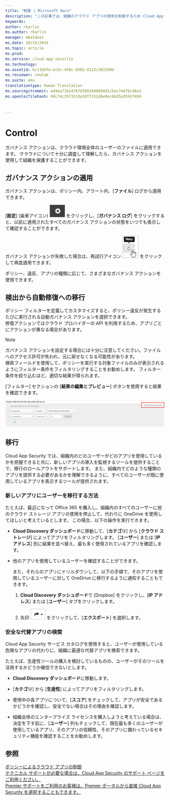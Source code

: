 ```yaml
---
title: "制御 | Microsoft Docs"
description: "この記事では、組織のクラウド アプリの使用を制御するため Cloud App Security で実施できるガバナンス アクションについて説明します。"
keywords: 
author: rkarlin
ms.author: rkarlin
manager: mbaldwin
ms.date: 10/15/2016
ms.topic: article
ms.prod: 
ms.service: cloud-app-security
ms.technology: 
ms.assetid: bc11bbfe-ec6c-458c-8302-8112c383199d
ms.reviewer: reutam
ms.suite: ems
translationtype: Human Translation
ms.sourcegitcommit: ed4ea71b24767d3602d40894d1cbac7447bcd8a2
ms.openlocfilehash: 9dc74c35f32c9a3dff251d6e0ac6b35a3591f4b9


---
```


# <a name="control"></a>Control
ガバナンス アクションは、クラウド環境全体のユーザーのファイルに適用できます。 クラウドについて十分に調査して理解したら、ガバナンス アクションを使用して組織を保護することができます。  
  
## <a name="applying-governance-actions"></a>ガバナンス アクションの適用  
ガバナンス アクションは、ポリシー内、アラート内、[**ファイル**] ログから適用できます。  
  
[**設定**] (歯車アイコン) ![設定アイコン](./media/settings-icon.png "settings icon") をクリックし、[**ガバナンス ログ**] をクリックすると、以前に適用されたすべてのガバナンス アクションの状態をいつでも表示して確認することができます。  
  
ガバナンス アクションが失敗した場合は、再試行アイコン ![再試行アイコン](./media/retry-icon.png "retry icon") をクリックして再度適用できます。  
  
ポリシー、違反、アプリの種類に応じて、さまざまなガバナンス アクションを使用できます。  
  
## <a name="moving-from-detection-to-automatic-remediation"></a>検出から自動修復への移行  
ポリシー フィルターを定義してカスタマイズすると、ポリシー違反が発生するたびに実行される自動ガバナンス アクションを選択できます。  
修復アクションではクラウド プロバイダーの API を利用するため、アプリごとにアクションが異なる場合があります。  
  
> [!NOTE]  
>  ガバナンス アクションを設定する場合には十分に注意してください。ファイルへのアクセス許可が失われ、元に戻せなくなる可能性があります。  
> 検索フィールドを使用して、ポリシーを実行する対象ファイルのみが表示されるようにフィルター条件をフィルタリングすることをお勧めします。 フィルター条件を絞り込むほど、適切な結果が得られます。  
>   
>  [フィルター] セクションの [**結果の編集とプレビュー**] ボタンを使用すると結果を確認できます。  
  
![ファイル ポリシーの編集とプレビュー結果](./media/file-policy-edit-and-preview-results.png "file policy edit and preview results")  
  
## <a name="migration"></a>移行  
Cloud App Security では、組織内のどのユーザーがどのアプリを使用しているかを把握できると共に、新しいアプリの導入を監視するツールを提供することで、移行のロールアウトをサポートします。 また、組織内でどのような種類のアプリを提供する必要があるかを理解できるように、すべてのユーザーが既に使用しているアプリを表示するツールが提供されます。  
  
### <a name="how-to-migrate-your-users-to-a-new-app"></a>新しいアプリにユーザーを移行する方法  
たとえば、最近になって Office 365 を購入し、組織内のすべてのユーザーに他のクラウド ストレージ アプリの使用を停止して、代わりに OneDrive を使用してほしいと考えているとします。 この場合、以下の操作を実行できます。  
  
-   **Cloud Discovery ダッシュボード**に移動して、[**カテゴリ**] から [**クラウド ストレージ**] によってアプリをフィルタリングします。 [**ユーザー**] または [**IP アドレス**] 別に結果を並べ替え、最も多く使用されているアプリを確認します。  
  
-   他のアプリを使用しているユーザーを確認することができます。  
  
     また、それらのアプリにドリルダウンして、以下の手順で、そのアプリを使用しているユーザーに対して OneDrive に移行するように通知することもできます。  
  
    1.  **Cloud Discovery ダッシュボード**で [Dropbox] をクリックし、[**IP アドレス**] または [**ユーザー**] タブをクリックします。  
  
    2.  矢印 ![矢印アイコン](./media/arrow-icon.png "arrow icon") をクリックして、[**エクスポート**] を選択します。  
  
### <a name="find-more-secure-alternatives"></a>安全な代替アプリの検索  
Cloud App Security サービス カタログを使用すると、ユーザーが使用している危険なアプリの代わりに、組織に最適な代替アプリを検索できます。  
  
たとえば、生産性ツールの購入を検討しているものの、ユーザーがそのツールを活用するかどうか確信できないとします。  
  
-   **Cloud Discovery ダッシュボード**に移動します。  
  
-   [**カテゴリ**] から [**生産性**] によってアプリをフィルタリングします。  
  
-   使用中の各アプリについて、[**スコア**] をチェックして、アプリが安全であるかどうかを確認し、安全でない場合はその理由を確認します。  
  
-   組織全体のエンタープライズ ライセンスを購入しようと考えている場合は、決定を下す前に、[**ユーザー**] 列もチェックして、現在最も多くのユーザーが使用しているアプリ、そのアプリの信頼性、そのアプリに備わっているセキュリティ機能を確認することをお勧めします。  
  
## <a name="see-also"></a>参照  
[ポリシーによるクラウド アプリの制御](control-cloud-apps-with-policies.md)   
[テクニカル サポートが必要な場合は、Cloud App Security のサポート ページをご利用ください。](http://support.microsoft.com/oas/default.aspx?prid=16031)   
[Premier サポートをご利用のお客様は、Premier ポータルから直接 Cloud App Security を選択することもできます。](https://premier.microsoft.com/)  
  
  


<!--HONumber=Oct16_HO4-->


